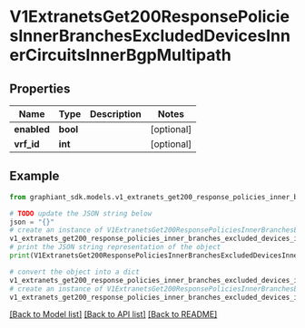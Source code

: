 # V1ExtranetsGet200ResponsePoliciesInnerBranchesExcludedDevicesInnerCircuitsInnerBgpMultipath


## Properties

Name | Type | Description | Notes
------------ | ------------- | ------------- | -------------
**enabled** | **bool** |  | [optional] 
**vrf_id** | **int** |  | [optional] 

## Example

```python
from graphiant_sdk.models.v1_extranets_get200_response_policies_inner_branches_excluded_devices_inner_circuits_inner_bgp_multipath import V1ExtranetsGet200ResponsePoliciesInnerBranchesExcludedDevicesInnerCircuitsInnerBgpMultipath

# TODO update the JSON string below
json = "{}"
# create an instance of V1ExtranetsGet200ResponsePoliciesInnerBranchesExcludedDevicesInnerCircuitsInnerBgpMultipath from a JSON string
v1_extranets_get200_response_policies_inner_branches_excluded_devices_inner_circuits_inner_bgp_multipath_instance = V1ExtranetsGet200ResponsePoliciesInnerBranchesExcludedDevicesInnerCircuitsInnerBgpMultipath.from_json(json)
# print the JSON string representation of the object
print(V1ExtranetsGet200ResponsePoliciesInnerBranchesExcludedDevicesInnerCircuitsInnerBgpMultipath.to_json())

# convert the object into a dict
v1_extranets_get200_response_policies_inner_branches_excluded_devices_inner_circuits_inner_bgp_multipath_dict = v1_extranets_get200_response_policies_inner_branches_excluded_devices_inner_circuits_inner_bgp_multipath_instance.to_dict()
# create an instance of V1ExtranetsGet200ResponsePoliciesInnerBranchesExcludedDevicesInnerCircuitsInnerBgpMultipath from a dict
v1_extranets_get200_response_policies_inner_branches_excluded_devices_inner_circuits_inner_bgp_multipath_from_dict = V1ExtranetsGet200ResponsePoliciesInnerBranchesExcludedDevicesInnerCircuitsInnerBgpMultipath.from_dict(v1_extranets_get200_response_policies_inner_branches_excluded_devices_inner_circuits_inner_bgp_multipath_dict)
```
[[Back to Model list]](../README.md#documentation-for-models) [[Back to API list]](../README.md#documentation-for-api-endpoints) [[Back to README]](../README.md)


